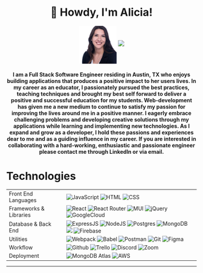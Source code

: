 <h1 align="center">  👋 Howdy, I'm Alicia!  </h1>

<p align="center">
<img src="READMEimages/Alicia-Headshot.jpeg" alt="LinkedIn" width="100" height="100" align="center">
  <a href="https://www.linkedin.com/in/alicia-villanueva-atx/" target="_blank"><img src="https://img.shields.io/badge/linkedin-%230077B5.svg?style=for-the-badge&logo=linkedin&logoColor=white" /></a>
</p>

<h4 align="center">I am a Full Stack Software Engineer residing in Austin, TX who enjoys building applications that produces a positive impact to her users lives. In my career as an educator, I passionately pursued the best practices, teaching techniques and brought my best self forward to deliver a positive and successful education for my students. Web-development has given me a new medium to continue to satisfy my passion for improving the lives around me in a positive manner. I eagerly embrace challenging problems and developing creative solutions through my applications while learning and implementing new technologies. As I expand and grow as a developer, I hold these passions and experiences dear to me and as a guiding influence in my career. If you are interested in collaborating with a hard-working, enthusiastic and passionate engineer please contact me through LinkedIn or via email.</h4>

# Technologies <a name="technologies"></a>

<table>
  <tbody>
    <tr>
      <td>Front End Languages</td>
      <td>
        <img alt="JavaScript" src="https://img.shields.io/badge/javascript%20-%23323330.svg?&style=for-the-badge&logo=javascript&logoColor=%23F7DF1E" />
        <img alt="HTML" src="https://img.shields.io/badge/html5%20-%23E34F26.svg?&style=for-the-badge&logo=html5&logoColor=white" />
        <img alt="CSS" src="https://img.shields.io/badge/css3%20-%231572B6.svg?&style=for-the-badge&logo=css3&logoColor=white" />
      </td>
    </tr>
    <tr>
      <td>Frameworks & Libraries</td>
      <td>
        <img alt="React" src="https://img.shields.io/badge/react%20-%2320232a.svg?&style=for-the-badge&logo=react&logoColor=%2361DAFB" />
        <img alt="React Router" src="https://img.shields.io/badge/React_Router-CA4245?style=for-the-badge&logo=react-router&logoColor=white"/>
        <img alt="MUI" src="https://img.shields.io/badge/MUI-%230081CB.svg?style=for-the-badge&logo=material-ui&logoColor=white" />
        <img alt="jQuery" src="https://img.shields.io/badge/jquery-%230769AD.svg?style=for-the-badge&logo=jquery&logoColor=white"/>
        <img alt="GoogleCloud" src="https://img.shields.io/badge/GoogleCloud-%234285F4.svg?style=for-the-badge&logo=google-cloud&logoColor=white"/>
      </td>
    </tr>
      <td>Database & Back End</td>
      <td>
        <img alt="ExpressJS" src="https://img.shields.io/badge/express.js-%23404d59.svg?style=for-the-badge&logo=express&logoColor=%2361DAFB"/>
        <img alt="NodeJS" src="https://img.shields.io/badge/node.js-%2343853D.svg?style=for-the-badge&logo=node-dot-js&logoColor=white"/>
        <img alt="Postgres" src="https://img.shields.io/badge/postgres-%23316192.svg?style=for-the-badge&logo=postgresql&logoColor=white">
        <img alt="MongoDB" src="https://camo.githubusercontent.com/b38bbb1cba49a754ade66ca1ca45541ed07ab31a3b01166157f513b44fb35f70/68747470733a2f2f696d672e736869656c64732e696f2f62616467652f4d6f6e676f44422d2532333465613934622e7376673f267374796c653d666f722d7468652d6261646765266c6f676f3d6d6f6e676f6462266c6f676f436f6c6f723d7768697465"/>
        <img atl="MySQL" src="https://img.shields.io/badge/mysql-%2300f.svg?style=for-the-badge&logo=mysql&logoColor=white">
        <img alt="Firebase" src="https://img.shields.io/badge/firebase-%23039BE5.svg?style=for-the-badge&logo=firebase"/>
      </td>
    </tr>
    <tr>
      <td>Utilities</td>
      <td>
        <img alt="Webpack" src="https://img.shields.io/badge/webpack%20-%2320232a.svg?&style=for-the-badge&logo=webpack&logoColor=%2361DAFB" />
        <img alt="Babel" src="https://img.shields.io/badge/Babel-F9DC3e?style=for-the-badge&logo=babel&logoColor=black" />
        <img alt="Postman" src="https://img.shields.io/badge/Postman-FF6C37?style=for-the-badge&logo=postman&logoColor=red" />
        <img alt="Git" src="https://img.shields.io/badge/Git-F05032?style=for-the-badge&logo=git&logoColor=white" />
         <img alt="Figma" src="https://img.shields.io/badge/Figma-F24E1E?style=for-the-badge&logo=figma&logoColor=white" />
      </td>
    </tr>
     <tr>
      <td>Workflow</td>
      <td>
        <img alt="Github" src="https://img.shields.io/badge/GitHub-100000?style=for-the-badge&logo=github&logoColor=white"/>
        <img alt="Trello" src="https://img.shields.io/badge/Trello-%23026AA7.svg?&style=for-the-badge&logo=Trello&logoColor=white"/>
        <img alt="Discord" src="https://img.shields.io/badge/Discord-7289DA?style=for-the-badge&logo=discord&logoColor=white"/>
        <img alt="Zoom" src="https://img.shields.io/badge/Zoom-2D8CFF?style=for-the-badge&logo=zoom&logoColor=white"/>
      </td>
    </tr>
    <tr>
      <td>Deployment</td>
      <td>
        <img alt="MongoDB Atlas" src="https://img.shields.io/badge/MongoDB Atlas-%2343853D.svg?style=for-the-badge&logo=node-dot-js&logoColor=white"/>
        <img alt="AWS" src="https://img.shields.io/badge/AWS%20-%23FF9900.svg?&style=for-the-badge&logo=amazon-aws&logoColor=white"/>
      </td>
    </tr>
  </tbody>
</table>

<hr />
<br />
